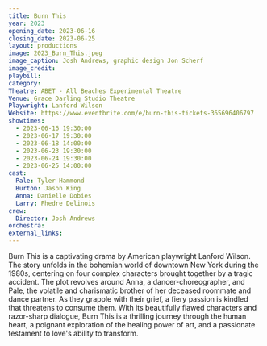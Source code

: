 ```yaml
---
title: Burn This
year: 2023
opening_date: 2023-06-16
closing_date: 2023-06-25
layout: productions
image: 2023_Burn_This.jpeg
image_caption: Josh Andrews, graphic design Jon Scherf
image_credit:
playbill: 
category: 
Theatre: ABET - All Beaches Experimental Theatre
Venue: Grace Darling Studio Theatre
Playwright: Lanford Wilson
Website: https://www.eventbrite.com/e/burn-this-tickets-365696406797
showtimes:
  - 2023-06-16 19:30:00
  - 2023-06-17 19:30:00
  - 2023-06-18 14:00:00
  - 2023-06-23 19:30:00
  - 2023-06-24 19:30:00
  - 2023-06-25 14:00:00
cast:
  Pale: Tyler Hammond
  Burton: Jason King
  Anna: Danielle Dobies
  Larry: Phedre Delinois
crew:
  Director: Josh Andrews
orchestra:
external_links:
---
```

Burn This is a captivating drama by American playwright Lanford Wilson. The story unfolds in the bohemian world of downtown New York during the 1980s, centering on four complex characters brought together by a tragic accident. The plot revolves around Anna, a dancer-choreographer, and Pale, the volatile and charismatic brother of her deceased roommate and dance partner. As they grapple with their grief, a fiery passion is kindled that threatens to consume them. With its beautifully flawed characters and razor-sharp dialogue, Burn This is a thrilling journey through the human heart, a poignant exploration of the healing power of art, and a passionate testament to love's ability to transform. 
